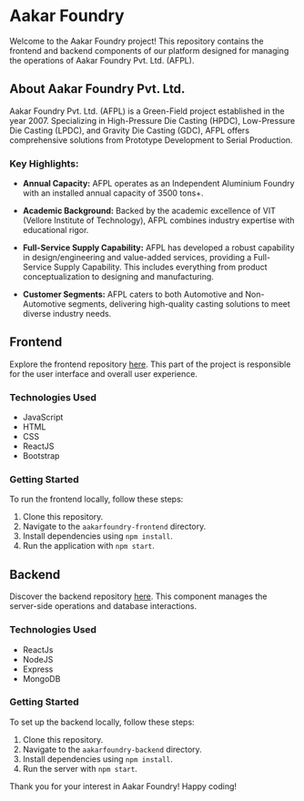 # Aakar Foundry

Welcome to the Aakar Foundry project! This repository contains the frontend and backend components of our platform designed for managing the operations of Aakar Foundry Pvt. Ltd. (AFPL).

## About Aakar Foundry Pvt. Ltd.

Aakar Foundry Pvt. Ltd. (AFPL) is a Green-Field project established in the year 2007. Specializing in High-Pressure Die Casting (HPDC), Low-Pressure Die Casting (LPDC), and Gravity Die Casting (GDC), AFPL offers comprehensive solutions from Prototype Development to Serial Production.

### Key Highlights:

- **Annual Capacity:** AFPL operates as an Independent Aluminium Foundry with an installed annual capacity of 3500 tons+.
  
- **Academic Background:** Backed by the academic excellence of VIT (Vellore Institute of Technology), AFPL combines industry expertise with educational rigor.

- **Full-Service Supply Capability:** AFPL has developed a robust capability in design/engineering and value-added services, providing a Full-Service Supply Capability. This includes everything from product conceptualization to designing and manufacturing.

- **Customer Segments:** AFPL caters to both Automotive and Non-Automotive segments, delivering high-quality casting solutions to meet diverse industry needs.


## Frontend

Explore the frontend repository [here](https://github.com/AakarFoundry/aakarfoundry-frontend). This part of the project is responsible for the user interface and overall user experience.

### Technologies Used

- JavaScript
- HTML
- CSS
- ReactJS
- Bootstrap

### Getting Started

To run the frontend locally, follow these steps:

1. Clone this repository.
2. Navigate to the `aakarfoundry-frontend` directory.
3. Install dependencies using `npm install`.
4. Run the application with `npm start`.

## Backend

Discover the backend repository [here](https://github.com/AakarFoundry/aakarfoundry-backend). This component manages the server-side operations and database interactions.

### Technologies Used

- ReactJs
- NodeJS
- Express
- MongoDB


### Getting Started

To set up the backend locally, follow these steps:

1. Clone this repository.
2. Navigate to the `aakarfoundry-backend` directory.
3. Install dependencies using `npm install`.
4. Run the server with `npm start`.


Thank you for your interest in Aakar Foundry! Happy coding!
